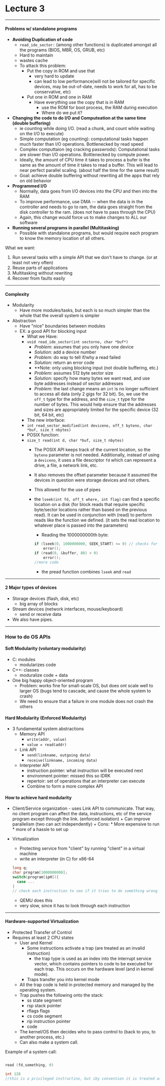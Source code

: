 <h1>Lecture 3</h1>

---

<h4>Problems w/ standalone programs</h4>

  * __Avoiding Duplication of code__ 
      - `read_ide_sector:` (among other functions) is duplicated amongst all the programs (BIOS, MBR, OS, GRUB, etc)
      - Hard to maintain
      - wastes cache
      - To attack this problem:
          + Put the copy in ROM and use that
              * very hard to update
              * can lead to low performance(will not be tailored for specific devices, may be out-of-date, needs to work for all, has to be conservative, etc)
          + Put one in ROM and one in RAM
              * Have everything use the copy that is in RAM
                  - use the ROM for boot process, the RAM during execution
                  - Where do we put it?
  * __Changing the code to do I/O and Computeation at the same time (double buffering)__
      - ie counting while doing I/O. (read a chunk, and count while waiting on the I/O to execute)
      - Simple computation (eg counting): computational tasks happen much faster than I/O operations. Bottlenecked by read speed
      - Complex computtaion (eg cracking passwrods): Computational tasks are slower than I/O operations. Bottlenecked by compute power.
      - Ideally, the amount of CPU time it takes to process a bufer is the same as the amount of time it takes to read a buffer. This will lead to near perfect parallel scaling. (about half the time for the same result)
      - Goal: achieve double buffering without rewriting all the apps that rely on old behavior
  * __Programmed I/O__
      - Normally, data goes from I/O devices into the CPU and then into the RAM
      - To improve performance, use DMA -- when the data is in the controller and needs to go to ram, the data goes straight from the disk controller to the ram. (does not have to pass through the CPU)
      - Again, this change would force us to make changes to ALL our software
  * __Running several programs in parallel (Multitasking)__
      - Possible with standalone programs, but would require each program to know the memory location of all others.

What we want:

1. Run several tasks with a simple API that we don't have to change. (or at least not very often)
2. Reuse parts of applications
3. Multitasking without rewriting
4. Recover from faults easily

---

<h4>Complexity</h4>

  * Modularity
      - Have more modules/tasks, but each is so much simpler than the whole that the overall system is simpler
  * Abstraction
      - Have "nice" boundaries between modules
      - EX: a good API for blocking input
          + What we Have: 
          + `void read_ide_sector(int sectorno, char *buf*)`   
              * _Problem:_ assumes that you only have one device
              * _Solution:_ add a device number
              * _Problem:_ do way to tell if/why a read failed
              * _Solution:_ return an error code
              * **Note: only using blocking input (not double buffering, etc.)
              * _Problem:_ assumes 512 byte sector size
              * _Solution:_ specify how many bytes we want read, and use byte addresses instead of sector addresses
              * _Problem:_ the last change means an `int` is no longer sufficient to access all data (only 2 gigs for 32 bit). So, we use the `off_t`  type for the address, and the `size_t` type for the number of bytes.  This would help ensure that the addresses and sizes are appropriately limited for the specific device (32 bit, 64 bit, etc)
          + The new interface:
          + `int read_sector_modified(int deviceno, off_t byteno, char *buf, size_t nbytes)`
          + POSIX function:
          + `size_t read(int d, char *buf, size_t nbytes)`
              * The POSIX API keeps track of the current location, so the `byteno` parameter is not needed. Additionally, instead of using a `deviceno`, it uses a file descriptor `fd` which can represent a drive, a file, a network link, etc.
              * It also removes the offset parameter because it assumed the devices in question were storage devices and not others.
              * This allowed for the use of pipes
              * the `lseek(int fd, off_t where, int flag)` can find a specific location on a disk (for block reads that require specific byte/sector locations rather than based on the previous read). It can be used in conjunction with (read) to perform reads like the function we defined. (it sets the read location to whatever place is passed into the parameters)
                  - Reading the 1000000000th byte:
                  
                  ```c
                  if (lseek(0, 1000000000, SEEK_START) <= 0) // checks for null
                      error();
                  if (read(0, &buffer, 80) < 0)
                      error();
                  //more code

                  ```
                  - the pread function combines `lseek` and `read`

---

<h4>2 Major types of devices</h4>

  * Storage devices (flash, disk, etc)
      - big array of blocks
  * Stream devices (network interfaces, mouse/keyboard)
      - send or receive data
  * We also have pipes.

---

<h3>How to <b>do</b> OS APIs </h3>

<h4>Soft Modularity (voluntary modularity) </h4>
 
  * C: modules
      - modularizes code
  * C++: classes
      - moduralize code + data
  * One big happy object-oriented program
      - Problem: works fine for small-scale OS, but does ont scale well to larger OS (bugs tend to cascade, and cause the whole system to crash)
      - We need to ensure that a failure in one module does not crash the others

<h4>Hard Modularity (Enforced Modularity)</h4>

  * 3 fundamental system abstractions
      - Memory API
          + `write(addr, value)`
          + `value = read(addr)`
      - Link API
          + `send(linkname, outgoing data)`
          + `receive(linkname, incoming data)`
      - Interpreter API
          + instruction pointer: what instruction will be executed next
          + environment pointer: missed this so IDRK
          + repertoir: set of operations that an interpreter can execute
          + Combine to form a more complex API

<h4>How to achieve hard modularity</h4>

  * Client/Service organization
        - 
          uses Link API to communicate. That way, no client program can affect the data, instructions, etc of the service program except through the link. (enforced isolation)
          + Can improve parallelism (two can act independently)
          + Cons:
            * More expensive to run
            * more of a hassle to set up

  * Virtualization
    - Protecting service from "client" by running "client" in a virtual machine
    - write an interpreter (in C) for x86-64

    ```c
    long q;
    char program[1000000000];
    switch(program[ipH]){
      case ...
    }
    // check each instruction to see if it tries to do something wrong
    ```

    - QEMU does this
    - very slow, since it has to look through each instruction

---

<h4>Hardware-supported Virtualization</h4>

  * Protected Transfer of Control
  * Requires at least 2 CPU states
    - User and Kernel
      + Some instructions activate a trap (are treated as an invalid instruction)
        * the trap type is used as an index into the interrupt service vector, which contains pointers to code to be executed for each trap. This occurs on the hardware level (and in kernel mode).
      + Traps transfer you into kernel mode
    - All the trap code is held in protected memory and managed by the operating system.
    - Trap pushes the following onto the stack:
      + ss        state segment
      + rsp       stack pointer
      + rflags    flags
      + cs code   segment
      + rip       instruction pointer
      + code 
    - The kernel/OS then decides who to pass control to (back to you, to another process, etc.)
    - Can also make a system call.

Example of a system call:

```c

read (fd,something, 0)

int 128
//this is a privileged instructino, but iby convention it is treated as a system call attempt by the kernel.s The kernel will decide whether or not the instruction will be called.
